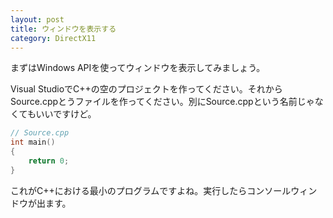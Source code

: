```yaml
---
layout: post
title: ウィンドウを表示する
category: DirectX11
---
```


まずはWindows APIを使ってウィンドウを表示してみましょう。

Visual StudioでC++の空のプロジェクトを作ってください。それからSource.cppとうファイルを作ってください。別にSource.cppという名前じゃなくてもいいですけど。

``` cpp
// Source.cpp
int main()
{
    return 0;
}

```

これがC++における最小のプログラムですよね。実行したらコンソールウィンドウが出ます。